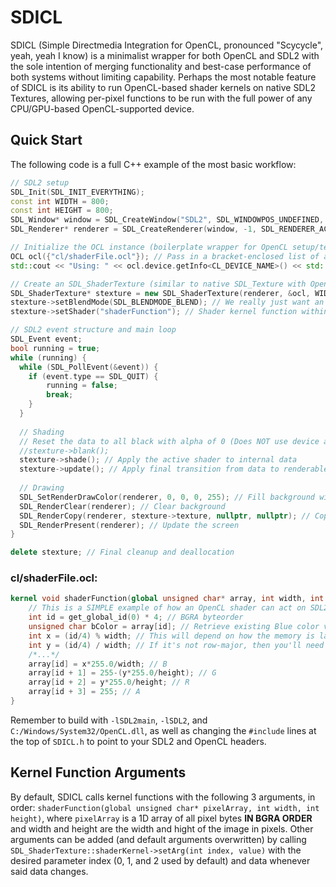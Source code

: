 # SDICL
SDICL (Simple Directmedia Integration for OpenCL, pronounced "Scycycle", yeah, yeah I know) is a minimalist wrapper for both OpenCL and SDL2 with the sole intention of merging functionality and best-case performance of both systems without limiting capability.
Perhaps the most notable feature of SDICL is its ability to run OpenCL-based shader kernels on native SDL2 Textures, allowing per-pixel functions to be run with the full power of any CPU/GPU-based OpenCL-supported device.

## Quick Start
The following code is a full C++ example of the most basic workflow:
```c++
// SDL2 setup
SDL_Init(SDL_INIT_EVERYTHING);
const int WIDTH = 800;
const int HEIGHT = 800;
SDL_Window* window = SDL_CreateWindow("SDL2", SDL_WINDOWPOS_UNDEFINED, SDL_WINDOWPOS_UNDEFINED, WIDTH, HEIGHT, SDL_WINDOW_SHOWN);
SDL_Renderer* renderer = SDL_CreateRenderer(window, -1, SDL_RENDERER_ACCELERATED);

// Initialize the OCL instance (boilerplate wrapper for OpenCL setup/teardown)
OCL ocl({"cl/shaderFile.ocl"}); // Pass in a bracket-enclosed list of all shader files to initialize
std::cout << "Using: " << ocl.device.getInfo<CL_DEVICE_NAME>() << std::endl; // This line prints the name of the current device

// Create an SDL_ShaderTexture (similar to native SDL_Texture with OpenCL kernel shader support)
SDL_ShaderTexture* stexture = new SDL_ShaderTexture(renderer, &ocl, WIDTH, HEIGHT);
stexture->setBlendMode(SDL_BLENDMODE_BLEND); // We really just want an image texture, not an additive light or light mod or anything fancy
stexture->setShader("shaderFunction"); // Shader kernel function within one of the shader files initialized with the OCL instance

// SDL2 event structure and main loop
SDL_Event event;
bool running = true;
while (running) {
  while (SDL_PollEvent(&event)) {
    if (event.type == SDL_QUIT) {
        running = false;
        break;
    }
  }
  
  // Shading
  // Reset the data to all black with alpha of 0 (Does NOT use device acceleration, a better approach is to implement in your own kernel shaders)
  //stexture->blank();
  stexture->shade(); // Apply the active shader to internal data
  stexture->update(); // Apply final transition from data to renderable SDL_Texture
  
  // Drawing
  SDL_SetRenderDrawColor(renderer, 0, 0, 0, 255); // Fill background with black
  SDL_RenderClear(renderer); // Clear background
  SDL_RenderCopy(renderer, stexture->texture, nullptr, nullptr); // Copy the shader texture over
  SDL_RenderPresent(renderer); // Update the screen
}

delete stexture; // Final cleanup and deallocation
```
### cl/shaderFile.ocl:
``` opencl
kernel void shaderFunction(global unsigned char* array, int width, int height) {
    // This is a SIMPLE example of how an OpenCL shader can act on SDL2 pixel data
    int id = get_global_id(0) * 4; // BGRA byteorder
    unsigned char bColor = array[id]; // Retrieve existing Blue color value from pixel data array
    int x = (id/4) % width; // This will depend on how the memory is laid out in the 2d array, although this is by default for SDL2. (/4 because BGRA again)
    int y = (id/4) / width; // If it's not row-major, then you'll need to flip these two statements.
    /*...*/
    array[id] = x*255.0/width; // B
    array[id + 1] = 255-(y*255.0/height); // G
    array[id + 2] = y*255.0/height; // R
    array[id + 3] = 255; // A
}
```
Remember to build with `-lSDL2main`, `-lSDL2`, and `C:/Windows/System32/OpenCL.dll`, as well as changing the `#include` lines at the top of `SDICL.h` to point to your SDL2 and OpenCL headers.

## Kernel Function Arguments
By default, SDICL calls kernel functions with the following 3 arguments, in order: `shaderFunction(global unsigned char* pixelArray, int width, int height)`, where `pixelArray` is a 1D array of all pixel bytes **IN BGRA ORDER** and width and height are the width and hight of the image in pixels.
Other arguments can be added (and default arguments overwritten) by calling `SDL_ShaderTexture::shaderKernel->setArg(int index, value)` with the desired parameter index (0, 1, and 2 used by default) and data whenever said data changes.
